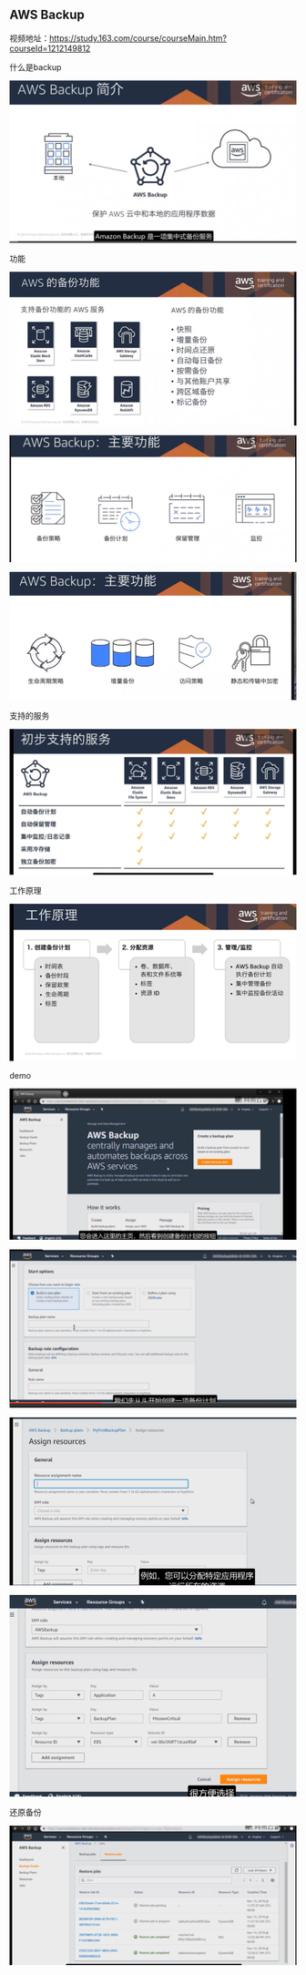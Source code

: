 ## AWS Backup

视频地址：https://study.163.com/course/courseMain.htm?courseId=1212149812



什么是backup

![image-20211215092410554](_assets/AWS%20Backup/image-20211215092410554.png)





功能

![image-20211215092535611](_assets/AWS%20Backup/image-20211215092535611.png)



![image-20211215092704302](_assets/AWS%20Backup/image-20211215092704302.png)



![image-20211215092754766](_assets/AWS%20Backup/image-20211215092754766.png)



支持的服务



![image-20211215092907691](_assets/AWS%20Backup/image-20211215092907691.png)







 工作原理

![image-20211215093008242](_assets/AWS%20Backup/image-20211215093008242.png)





demo

![image-20211215093024707](_assets/AWS%20Backup/image-20211215093024707.png)



![image-20211215093049701](_assets/AWS%20Backup/image-20211215093049701.png)



![image-20211215093244669](_assets/AWS%20Backup/image-20211215093244669.png)



![image-20211215093321273](_assets/AWS%20Backup/image-20211215093321273.png)





还原备份



![image-20211215093604852](_assets/AWS%20Backup/image-20211215093604852.png)





